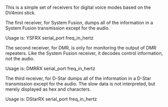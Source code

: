 This is a simple set of receivers for digital voice modes based on the DV4mini stick.

The first receiver, for System Fusion, dumps all of the information in a System Fusion transmission except for the audio.

Usage is: YSFRX serial_port freq_in_hertz

The second receiver, for DMR, is only for monitoring the output of DMR repeaters. Like the System Fusion receiver, it decodes control information, not the audio.

Usage is: DMRRX serial_port freq_in_hertz

The third receiver, for D-Star dumps all of the information in a D-Star transmission except for the audio. The slow data is not interpreted, but merely displayed as hex and characters.

Usage is: DStarRX serial_port freq_in_hertz

